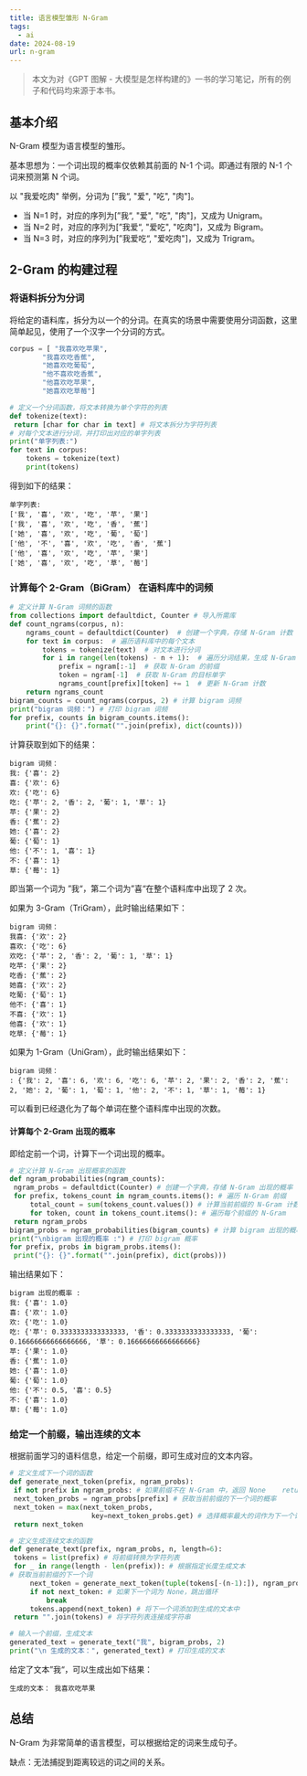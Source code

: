 ```yaml
---
title: 语言模型雏形 N-Gram
tags:
  - ai
date: 2024-08-19
url: n-gram
---
```

> 本文为对《GPT 图解 - 大模型是怎样构建的》一书的学习笔记，所有的例子和代码均来源于本书。

## 基本介绍
 N-Gram 模型为语言模型的雏形。

基本思想为：一个词出现的概率仅依赖其前面的 N-1 个词。即通过有限的 N-1 个词来预测第 N 个词。

以 "我爱吃肉" 举例，分词为 [”我“, "爱", "吃", "肉"]。
- 当 N=1 时，对应的序列为[”我“, "爱", "吃", "肉"]，又成为 Unigram。
- 当 N=2 时，对应的序列为[”我爱“, "爱吃", "吃肉"]，又成为 Bigram。
- 当 N=3 时，对应的序列为[”我爱吃“, "爱吃肉"]，又成为 Trigram。

## 2-Gram 的构建过程

### 将语料拆分为分词
将给定的语料库，拆分为以一个的分词。在真实的场景中需要使用分词函数，这里简单起见，使用了一个汉字一个分词的方式。
```python
corpus = [ "我喜欢吃苹果",  
        "我喜欢吃香蕉",  
        "她喜欢吃葡萄",  
        "他不喜欢吃香蕉",  
        "他喜欢吃苹果",  
        "她喜欢吃草莓"]

# 定义一个分词函数，将文本转换为单个字符的列表  
def tokenize(text):  
 return [char for char in text] # 将文本拆分为字符列表  
# 对每个文本进行分词，并打印出对应的单字列表  
print("单字列表:")   
for text in corpus:  
    tokens = tokenize(text)  
    print(tokens)
```

得到如下的结果：
```
单字列表:
['我', '喜', '欢', '吃', '苹', '果']
['我', '喜', '欢', '吃', '香', '蕉']
['她', '喜', '欢', '吃', '葡', '萄']
['他', '不', '喜', '欢', '吃', '香', '蕉']
['他', '喜', '欢', '吃', '苹', '果']
['她', '喜', '欢', '吃', '草', '莓']
```

### 计算每个 2-Gram（BiGram） 在语料库中的词频
```python
# 定义计算 N-Gram 词频的函数  
from collections import defaultdict, Counter # 导入所需库  
def count_ngrams(corpus, n):  
    ngrams_count = defaultdict(Counter)  # 创建一个字典，存储 N-Gram 计数  
    for text in corpus:  # 遍历语料库中的每个文本  
        tokens = tokenize(text)  # 对文本进行分词  
        for i in range(len(tokens) - n + 1):  # 遍历分词结果，生成 N-Gram            ngram = tuple(tokens[i:i+n])  # 创建一个 N-Gram 元组  
            prefix = ngram[:-1]  # 获取 N-Gram 的前缀  
            token = ngram[-1]  # 获取 N-Gram 的目标单字  
            ngrams_count[prefix][token] += 1  # 更新 N-Gram 计数  
    return ngrams_count  
bigram_counts = count_ngrams(corpus, 2) # 计算 bigram 词频  
print("bigram 词频：") # 打印 bigram 词频  
for prefix, counts in bigram_counts.items():  
    print("{}: {}".format("".join(prefix), dict(counts)))
```

计算获取到如下的结果：
```
bigram 词频：
我: {'喜': 2}
喜: {'欢': 6}
欢: {'吃': 6}
吃: {'苹': 2, '香': 2, '葡': 1, '草': 1}
苹: {'果': 2}
香: {'蕉': 2}
她: {'喜': 2}
葡: {'萄': 1}
他: {'不': 1, '喜': 1}
不: {'喜': 1}
草: {'莓': 1}
```
即当第一个词为 ”我“，第二个词为”喜“在整个语料库中出现了 2 次。

如果为 3-Gram（TriGram），此时输出结果如下：
```
bigram 词频：
我喜: {'欢': 2}
喜欢: {'吃': 6}
欢吃: {'苹': 2, '香': 2, '葡': 1, '草': 1}
吃苹: {'果': 2}
吃香: {'蕉': 2}
她喜: {'欢': 2}
吃葡: {'萄': 1}
他不: {'喜': 1}
不喜: {'欢': 1}
他喜: {'欢': 1}
吃草: {'莓': 1}
```

如果为 1-Gram（UniGram），此时输出结果如下：
```
bigram 词频：
: {'我': 2, '喜': 6, '欢': 6, '吃': 6, '苹': 2, '果': 2, '香': 2, '蕉': 2, '她': 2, '葡': 1, '萄': 1, '他': 2, '不': 1, '草': 1, '莓': 1}
```
 可以看到已经退化为了每个单词在整个语料库中出现的次数。

#### 计算每个 2-Gram 出现的概率
即给定前一个词，计算下一个词出现的概率。
```python
# 定义计算 N-Gram 出现概率的函数  
def ngram_probabilities(ngram_counts):  
 ngram_probs = defaultdict(Counter) # 创建一个字典，存储 N-Gram 出现的概率  
 for prefix, tokens_count in ngram_counts.items(): # 遍历 N-Gram 前缀  
     total_count = sum(tokens_count.values()) # 计算当前前缀的 N-Gram 计数  
     for token, count in tokens_count.items(): # 遍历每个前缀的 N-Gram         ngram_probs[prefix][token] = count / total_count # 计算每个 N-Gram 出现的概率  
 return ngram_probs  
bigram_probs = ngram_probabilities(bigram_counts) # 计算 bigram 出现的概率  
print("\nbigram 出现的概率 :") # 打印 bigram 概率  
for prefix, probs in bigram_probs.items():  
 print("{}: {}".format("".join(prefix), dict(probs)))
```

输出结果如下：
```
bigram 出现的概率 :
我: {'喜': 1.0}
喜: {'欢': 1.0}
欢: {'吃': 1.0}
吃: {'苹': 0.3333333333333333, '香': 0.3333333333333333, '葡': 0.16666666666666666, '草': 0.16666666666666666}
苹: {'果': 1.0}
香: {'蕉': 1.0}
她: {'喜': 1.0}
葡: {'萄': 1.0}
他: {'不': 0.5, '喜': 0.5}
不: {'喜': 1.0}
草: {'莓': 1.0}
```

### 给定一个前缀，输出连续的文本
根据前面学习的语料信息，给定一个前缀，即可生成对应的文本内容。
```python
# 定义生成下一个词的函数  
def generate_next_token(prefix, ngram_probs):  
 if not prefix in ngram_probs: # 如果前缀不在 N-Gram 中，返回 None    return None  
 next_token_probs = ngram_probs[prefix] # 获取当前前缀的下一个词的概率  
 next_token = max(next_token_probs,   
                    key=next_token_probs.get) # 选择概率最大的词作为下一个词  
 return next_token

# 定义生成连续文本的函数  
def generate_text(prefix, ngram_probs, n, length=6):  
 tokens = list(prefix) # 将前缀转换为字符列表  
 for _ in range(length - len(prefix)): # 根据指定长度生成文本   
# 获取当前前缀的下一个词  
     next_token = generate_next_token(tuple(tokens[-(n-1):]), ngram_probs)   
     if not next_token: # 如果下一个词为 None，跳出循环  
         break  
     tokens.append(next_token) # 将下一个词添加到生成的文本中  
 return "".join(tokens) # 将字符列表连接成字符串

# 输入一个前缀，生成文本  
generated_text = generate_text("我", bigram_probs, 2)  
print("\n 生成的文本：", generated_text) # 打印生成的文本
```

给定了文本”我“，可以生成出如下结果：
```
生成的文本： 我喜欢吃苹果
```

## 总结
N-Gram 为非常简单的语言模型，可以根据给定的词来生成句子。

缺点：无法捕捉到距离较远的词之间的关系。
